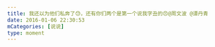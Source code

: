 ```yaml
---
title: 我还以为他们私奔了😓，还有你们两个是第一个说我字丑的😠@周文波 @谭丹青
date: 2016-01-06 22:30:53
mCategories: [说说]
type: moment
---
```


